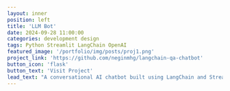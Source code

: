 ```yaml
---
layout: inner
position: left
title: 'LLM Bot'
date: 2024-09-28 11:00:00
categories: development design
tags: Python Streamlit LangChain OpenAI
featured_image: '/portfolio/img/posts/proj1.png'
project_link: 'https://github.com/neginmhg/langchain-qa-chatbot'
button_icon: 'flask'
button_text: 'Visit Project'
lead_text: "A conversational AI chatbot built using LangChain and Streamlit, offering contextual conversations with OpenAI’s language models and user-friendly features for saving and loading interactions."
---
```

